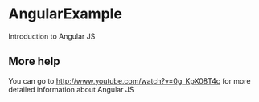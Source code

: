 AngularExample
==============

Introduction to Angular JS


More help
---------
You can go to http://www.youtube.com/watch?v=0g_KpX08T4c
for more detailed information about Angular JS